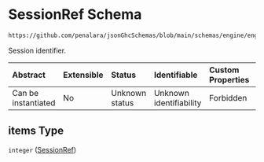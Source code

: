 # SessionRef Schema

```txt
https://github.com/penalara/jsonGhcSchemas/blob/main/schemas/engine/engineSpecification.schema.json#/properties/sessions/items/properties/sessionRelations/properties/minimumSeparationTo/items/properties/refSessions/items
```

Session identifier.

| Abstract            | Extensible | Status         | Identifiable            | Custom Properties | Additional Properties | Access Restrictions | Defined In                                                                                               |
| :------------------ | :--------- | :------------- | :---------------------- | :---------------- | :-------------------- | :------------------ | :------------------------------------------------------------------------------------------------------- |
| Can be instantiated | No         | Unknown status | Unknown identifiability | Forbidden         | Allowed               | none                | [engineSpecification.schema.json\*](../../../out/engineSpecification.schema.json "open original schema") |

## items Type

`integer` ([SessionRef](enginespecification-properties-sessions-session-properties-sessionrelations-properties-minimumseparationto-minimumseparationtosession-properties-sessionrefs-sessionref.md))
